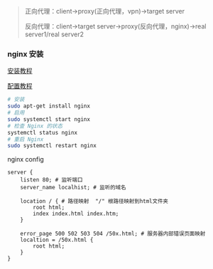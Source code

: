 > 正向代理：client->proxy(正向代理，vpn)->target server
> 
> 反向代理：client->target server->proxy(反向代理，nginx)->real server1/real server2

### nginx 安装
[安装教程](https://docs.nginx.com/nginx/admin-guide/installing-nginx/installing-nginx-open-source/)

[配置教程](https://learn.microsoft.com/zh-cn/troubleshoot/developer/webapps/aspnetcore/practice-troubleshoot-linux/2-2-install-nginx-configure-it-reverse-proxy)
```bash
# 安装
sudo apt-get install nginx
# 启用
sudo systemctl start nginx
# 检查 Nginx 的状态
systemctl status nginx
# 重启 Nginx
sudo systemctl restart nginx
```
nginx config
```config
server {
    listen 80; # 监听端口
    server_name localhist; # 监听的域名
    
    location / { # 路径映射  "/" 根路径映射到html文件夹
        root html; 
        index index.html index.htm;  
    }
    
    error_page 500 502 503 504 /50x.html; # 服务器内部错误页面映射
    localtion = /50x.html {
        root html;
    }
}
```